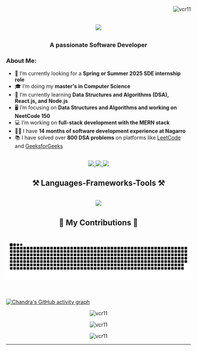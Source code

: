 <img align="right" src="https://komarev.com/ghpvc/?username=vcr11&label=Profile%20views&color=0e75b6&style=flat" alt="vcr11" />

<h1 align="center">
    <img src="https://readme-typing-svg.herokuapp.com/?font=Righteous&size=35&center=true&vCenter=true&width=500&height=70&duration=4000&lines=Hi+There!+👋;+I'm+Chandra+Shekar+Reddy+Vangala!;" />
</h1>

<h3 align="center">A passionate Software Developer</h3>

### About Me:

- 🔭 I’m currently looking for a **Spring or Summer 2025 SDE internship role**
- 🎓 I’m doing my **master's in Computer Science**
- 🌱 I’m currently learning **Data Structures and Algorithms (DSA), React.js, and Node.js**
- 🖥️ I’m focusing on **Data Structures and Algorithms and working on NeetCode 150**
- 💻 I’m working on **full-stack development with the MERN stack**
- 👨‍💻 I have **14 months of software development experience at Nagarro**
- 📚 I have solved over **800 DSA problems** on platforms like [LeetCode](https://leetcode.com/u/vcr11/) and [GeeksforGeeks](https://www.geeksforgeeks.org/user/vcr11/)

<br/>

<div align="center"> 
  <a href="mailto:ch319362@ucf.edu">
    <img src="https://img.shields.io/badge/Gmail-333333?style=for-the-badge&logo=gmail&logoColor=red" />
  </a>
  <a href="https://linkedin.com/in/vcr11" target="_blank">
    <img src="https://img.shields.io/badge/LinkedIn-0077B5?style=for-the-badge&logo=linkedin&logoColor=white" target="_blank" />
  </a>
  <a href="https://github.com/vcr11" target="_blank">
     <img src="https://img.shields.io/badge/GitHub-181717?style=for-the-badge&logo=github&logoColor=white" target="_blank" />
  </a>
</div>

<h2 align="center">⚒️ Languages-Frameworks-Tools ⚒️</h2>
<br/>
<div align="center">
    <img src="https://skillicons.dev/icons?i=python,java,html,css,javascript,react,nodejs,mongodb,express,flask,django,vscode,github,git" /><br>
</div>


<div align="center">
  <h2>🐍 My Contributions 🐍</h2>
  <br>
  <img alt="snake eating my contributions" src="https://raw.githubusercontent.com/vcr11/vcr11/output/github-contribution-grid-snake.svg" />
  <br/><br/><br/>
</div>

[![Chandra's GitHub activity graph](https://activity-graph.herokuapp.com/graph?username=vcr11&theme=xcode)](https://github.com/vcr11)

<p align="center">
  <img src="https://github-readme-stats.vercel.app/api/top-langs?username=vcr11&show_icons=true&locale=en&layout=compact&theme=tokyonight" alt="vcr11" />
</p>

<p align="center">
  <img src="https://github-readme-stats.vercel.app/api?username=vcr11&show_icons=true&locale=en&theme=tokyonight" alt="vcr11" />
</p>

<p align="center">
  <img src="https://github-readme-streak-stats.herokuapp.com/?user=vcr11&theme=tokyonight" alt="vcr11" />
</p>

<hr/>

